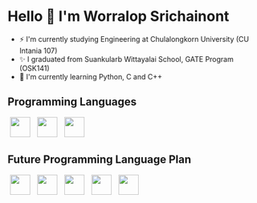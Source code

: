 # Hello 👋 I'm Worralop Srichainont
- ⚡ I'm currently studying Engineering at Chulalongkorn University (CU Intania 107)
- ✨ I graduated from Suankularb Wittayalai School, GATE Program (OSK141)
- 🌱 I'm currently learning Python, C and C++

## Programming Languages
<img src = "https://raw.githubusercontent.com/get-icon/geticon/master/icons/c.svg" width="40" hspace="5"> <img src = "https://raw.githubusercontent.com/get-icon/geticon/master/icons/c-plusplus.svg" width="40" hspace="5"> <img src = "https://raw.githubusercontent.com/get-icon/geticon/master/icons/python.svg" width="40" hspace="5">

## Future Programming Language Plan
<img src = "https://raw.githubusercontent.com/get-icon/geticon/master/icons/javascript.svg" width="40" hspace="5"> <img src = "https://raw.githubusercontent.com/get-icon/geticon/master/icons/css-3.svg" width="40" hspace="5"> <img src = "https://raw.githubusercontent.com/get-icon/geticon/master/icons/html-5.svg" width="40" hspace="5"> <img src = "https://raw.githubusercontent.com/get-icon/geticon/master/icons/java.svg" width="40" hspace="5"> <img src = "https://raw.githubusercontent.com/get-icon/geticon/master/icons/c-sharp.svg" width="40" hspace="5">

<!--
**reisenx/reisenx** is a ✨ _special_ ✨ repository because its `README.md` (this file) appears on your GitHub profile.

Here are some ideas to get you started:

- 🔭 I’m currently working on ...
- 🌱 I’m currently learning ...
- 👯 I’m looking to collaborate on ...
- 🤔 I’m looking for help with ...
- 💬 Ask me about ...
- 📫 How to reach me: ...
- 😄 Pronouns: ...
- ⚡ Fun fact: ...
-->
